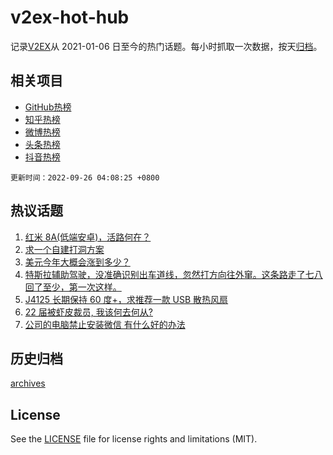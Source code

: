 # v2ex-hot-hub

 记录[V2EX](https://www.v2ex.com/)从 2021-01-06 日至今的热门话题。每小时抓取一次数据，按天[归档](archives)。
 
 ## 相关项目

- [GitHub热榜](https://github.com/snaildev/github-hot-hub)
- [知乎热榜](https://github.com/snaildev/zhihu-hot-hub)
- [微博热榜](https://github.com/snaildev/weibo-hot-hub)
- [头条热榜](https://github.com/snaildev/toutiao-hot-hub)
- [抖音热榜](https://github.com/snaildev/douyin-hot-hub)


 `更新时间：2022-09-26 04:08:25 +0800`

## 热议话题

1. [红米 8A(低端安卓)，活路何在？](https://www.v2ex.com/t/882766)
1. [求一个自建打洞方案](https://www.v2ex.com/t/882721)
1. [美元今年大概会涨到多少？](https://www.v2ex.com/t/882732)
1. [特斯拉辅助驾驶，没准确识别出车道线，忽然打方向往外窜。这条路走了七八回了至少，第一次这样。](https://www.v2ex.com/t/882762)
1. [J4125 长期保持 60 度+，求推荐一款 USB 散热风扇](https://www.v2ex.com/t/882754)
1. [22 届被虾皮裁员, 我该何去何从?](https://www.v2ex.com/t/882746)
1. [公司的电脑禁止安装微信 有什么好的办法](https://www.v2ex.com/t/882761)

## 历史归档

[archives](archives)

## License

See the [LICENSE](LICENSE) file for license rights and limitations (MIT).
